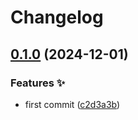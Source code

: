 # Changelog

## [0.1.0](https://github.com/hugomods/cookies/compare/v0.0.1...v0.1.0) (2024-12-01)


### Features ✨

* first commit ([c2d3a3b](https://github.com/hugomods/cookies/commit/c2d3a3b7a3054f5192d615f0f434716d77f585b0))
